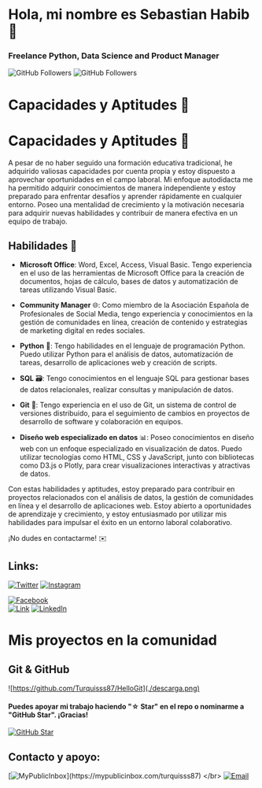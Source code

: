 # Hola, mi nombre es Sebastian Habib 👋
### Freelance Python, Data Science and Product Manager


![GitHub Followers](https://img.shields.io/github/followers/turquisss87?style=social)
![GitHub Followers](https://img.shields.io/github/stars/turquisss87?style=social)
# Capacidades y Aptitudes 🚀

# Capacidades y Aptitudes 🚀

A pesar de no haber seguido una formación educativa tradicional, he adquirido valiosas capacidades por cuenta propia y estoy dispuesto a aprovechar oportunidades en el campo laboral. Mi enfoque autodidacta me ha permitido adquirir conocimientos de manera independiente y estoy preparado para enfrentar desafíos y aprender rápidamente en cualquier entorno. Poseo una mentalidad de crecimiento y la motivación necesaria para adquirir nuevas habilidades y contribuir de manera efectiva en un equipo de trabajo.

## Habilidades 💪

- **Microsoft Office**: Word, Excel, Access, Visual Basic. Tengo experiencia en el uso de las herramientas de Microsoft Office para la creación de documentos, hojas de cálculo, bases de datos y automatización de tareas utilizando Visual Basic.

- **Community Manager** 🌐: Como miembro de la Asociación Española de Profesionales de Social Media, tengo experiencia y conocimientos en la gestión de comunidades en línea, creación de contenido y estrategias de marketing digital en redes sociales.

- **Python** 🐍: Tengo habilidades en el lenguaje de programación Python. Puedo utilizar Python para el análisis de datos, automatización de tareas, desarrollo de aplicaciones web y creación de scripts.

- **SQL** 🗃️: Tengo conocimientos en el lenguaje SQL para gestionar bases de datos relacionales, realizar consultas y manipulación de datos.

- **Git** 🐙: Tengo experiencia en el uso de Git, un sistema de control de versiones distribuido, para el seguimiento de cambios en proyectos de desarrollo de software y colaboración en equipos.

- **Diseño web especializado en datos** 📊: Poseo conocimientos en diseño web con un enfoque especializado en visualización de datos. Puedo utilizar tecnologías como HTML, CSS y JavaScript, junto con bibliotecas como D3.js o Plotly, para crear visualizaciones interactivas y atractivas de datos.

Con estas habilidades y aptitudes, estoy preparado para contribuir en proyectos relacionados con el análisis de datos, la gestión de comunidades en línea y el desarrollo de aplicaciones web. Estoy abierto a oportunidades de aprendizaje y crecimiento, y estoy entusiasmado por utilizar mis habilidades para impulsar el éxito en un entorno laboral colaborativo.

¡No dudes en contactarme! ✉️







## Links:


[![Twitter](https://img.shields.io/badge/Twitter-Turquisss87-9cf)](https://twitter.com/turquisss87)
[![Instagram](https://img.shields.io/badge/Instagram-Turquisss87-red)](https://instagram.com/turquisss87)

[![Facebook](https://img.shields.io/badge/Facebook-Turquisss87-orange)](https://facebook.com/turquisss87)
</br>
[![Link](https://img.shields.io/badge/Web-Turquisss87-lightgrey)](https://turquisss87.com)
[![LinkedIn](https://img.shields.io/badge/Linkedin-Turquisss87-blue)](https://www.linkedin.com/in/turquisss87)



# Mis proyectos en la comunidad

## Git & GitHub
![https://github.com/Turquisss87/HelloGit](./descarga.png)



#### Puedes apoyar mi trabajo haciendo "☆ Star" en el repo o nominarme a "GitHub Star". ¡Gracias!

[![GitHub Star](https://img.shields.io/badge/GitHub-Nominar_a_star-yellow?style=for-the-badge&logo=github&logoColor=white&labelColor=101010)](https://stars.github.com/nominate/)


## Contacto y apoyo:

[![MyPublicInbox](https://img.shields.io/badge/MyPublicInbox-MENSAJE+CAFÉ_(RESPUESTA_RÁPIDA)_Gracias!-orange?style=for-the-badge&logo=Microsoft+Outlook&logoColor=white&labelColor=101010)](https://mypublicinbox.com/turquisss87)
</br>
[![Email](https://img.shields.io/badge/Email-Turquisss87-blueviolet)](mailto:turquisss87@gmail.com)
</br>
